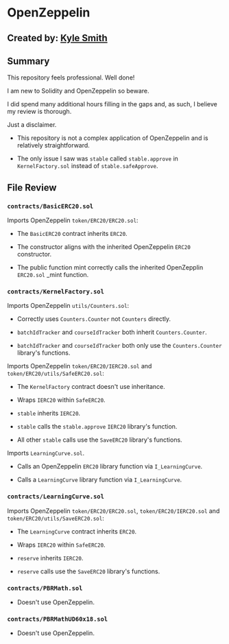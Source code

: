 # OpenZeppelin
## Created by: [Kyle Smith](https://github.com/bestape)

## Summary

This repository feels professional. Well done!

I am new to Solidity and OpenZeppelin so beware. 

I did spend many additional hours filling in the gaps and, as such, I believe my review is thorough. 

Just a disclaimer.

* This repository is not a complex application of OpenZeppelin and is relatively straightforward.

* The only issue I saw was `stable` called `stable.approve` in `KernelFactory.sol` instead of `stable.safeApprove`.

## File Review

### `contracts/BasicERC20.sol`

Imports OpenZeppelin `token/ERC20/ERC20.sol`:

* The `BasicERC20` contract inherits `ERC20`.

* The constructor aligns with the inherited OpenZeppelin `ERC20` constructor.

* The public function mint correctly calls the inherited OpenZepplin `ERC20.sol` _mint function.

### `contracts/KernelFactory.sol`

Imports OpenZeppelin `utils/Counters.sol`:

* Correctly uses `Counters.Counter` not `Counters` directly.

* `batchIdTracker` and `courseIdTracker` both inherit `Counters.Counter`.

* `batchIdTracker` and `courseIdTracker` both only use the `Counters.Counter` library's functions.

Imports OpenZeppelin `token/ERC20/IERC20.sol` and `token/ERC20/utils/SafeERC20.sol`:

* The `KernelFactory` contract doesn't use inheritance.

* Wraps `IERC20` within `SafeERC20`.

* `stable` inherits `IERC20`.

* `stable` calls the `stable.approve` `IERC20` library's function.

* All other `stable` calls use the `SaveERC20` library's functions.

Imports `LearningCurve.sol`.

* Calls an OpenZeppelin `ERC20` library function via `I_LearningCurve`.

* Calls a `LearningCurve` library function via `I_LearningCurve`.

### `contracts/LearningCurve.sol`

Imports OpenZeppelin `token/ERC20/ERC20.sol`, `token/ERC20/IERC20.sol` and `token/ERC20/utils/SaveERC20.sol`:

* The `LearningCurve` contract inherits `ERC20`.

* Wraps `IERC20` within `SafeERC20`.

* `reserve` inherits `IERC20`.

* `reserve` calls use the `SaveERC20` library's functions.

###  `contracts/PBRMath.sol`

* Doesn't use OpenZeppelin.

###  `contracts/PBRMathUD60x18.sol`

* Doesn't use OpenZeppelin.
